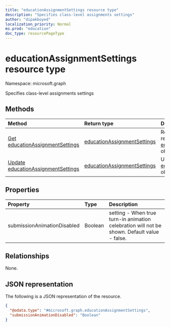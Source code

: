 ```yaml
---
title: "educationAssignmentSettings resource type"
description: "Specifies class-level assignments settings"
author: "dipakboyed"
localization_priority: Normal
ms.prod: "education"
doc_type: resourcePageType
---
```


# educationAssignmentSettings resource type

Namespace: microsoft.graph

Specifies class-level assignments settings

## Methods
|Method|Return type|Description|
|:---|:---|:---|
|[Get educationAssignmentSettings](../api/educationassignmentsettings-get.md)|[educationAssignmentSettings](../resources/educationassignmentsettings.md)|Read the properties and relationships of an [educationAssignmentSettings](../resources/educationassignmentsettings.md) object.|
|[Update educationAssignmentSettings](../api/educationassignmentsettings-update.md)|[educationAssignmentSettings](../resources/educationassignmentsettings.md)|Update the properties of an [educationAssignmentSettings](../resources/educationassignmentsettings.md) object.|

## Properties
|Property|Type|Description|
|:---|:---|:---|
|submissionAnimationDisabled|Boolean|setting - When true turn-in animation celebration will not be shown. Default value - false.|

## Relationships
None.

## JSON representation
The following is a JSON representation of the resource.
<!-- {
  "blockType": "resource",
  "keyProperty": "id",
  "@odata.type": "microsoft.graph.educationAssignmentSettings",
  "baseType": "",
  "openType": false
}
-->
``` json
{
  "@odata.type": "#microsoft.graph.educationAssignmentSettings",
  "submissionAnimationDisabled": "Boolean"
}
```

